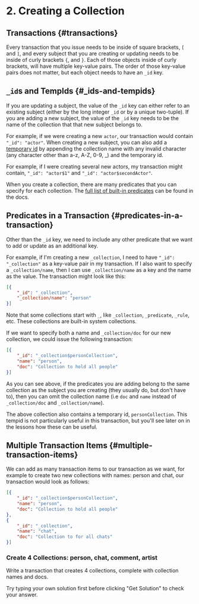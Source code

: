 # 2. Creating a Collection

## Transactions {#transactions}

Every transaction that you issue needs to be inside of square brackets, `[` and `]`, and every subject that you are creating or updating needs to be inside of curly brackets `{`, and `}`. Each of those objects inside of curly brackets, will have multiple key-value pairs. The order of those key-value pairs does not matter, but each object needs to have an `_id` key.

## `_id`s and TempIds {#_ids-and-tempids}

If you are updating a subject, the value of the `_id` key can either refer to an existing subject (either by the long integer `_id` or by a unique two-tuple). If you are adding a new subject, the value of the `_id` key needs to be the name of the collection that that new subject belongs to.

For example, if we were creating a new `actor`, our transaction would contain `"_id": "actor"`. When creating a new subject, you can also add a [temporary id](/docs/transact/basics#temporary-ids) by appending the collection name with any invalid character (any character other than a-z, A-Z, 0-9, \_) and the temporary id.

For example, if I were creating several new actors, my transaction might contain, `"_id": "actor$1"` and `"_id": "actor$secondActor"`.

When you create a collection, there are many predicates that you can specify for each collection. The [full list of built-in predicates](/guides/infrastructure/system-collections#_collection) can be found in the docs.

## Predicates in a Transaction {#predicates-in-a-transaction}

Other than the `_id` key, we need to include any other predicate that we want to add or update as an additional key.

For example, if I'm creating a new `_collection`, I need to have `"_id": "_collection"` as a key-value pair in my transaction. If I also want to specify a `_collection/name`, then I can use `_collection/name` as a key and the name as the value. The transaction might look like this:

```json
[{
    "_id": "_collection",
    "_collection/name": "person"
}]
```

Note that some collections start with `_`, like `_collection`, `_predicate`, `_rule`, etc. These collections are built-in system collections.

If we want to specify both a name and `_collection/doc` for our new collection, we could issue the following transaction:

```json
[{
    "_id": "_collection$personCollection",
    "name": "person",
    "doc": "Collection to hold all people"
}]
```

As you can see above, if the predicates you are adding belong to the same collection as the subject you are creating (they usually do, but don't have to), then you can omit the collection name (i.e `doc` and `name` instead of `_collection/doc` and `_collection/name`).

The above collection also contains a temporary id, `personCollection`. This tempid is not particularly useful in this transaction, but you'll see later on in the lessons how these can be useful.

## Multiple Transaction Items {#multiple-transaction-items}

We can add as many transaction items to our transaction as we want, for example to create two new collections with names: person and chat, our transaction would look as follows:

```json
[{
    "_id": "_collection$personCollection",
    "name": "person",
    "doc": "Collection to hold all people"
},
{
    "_id": "_collection",
    "name": "chat",
    "doc": "Collection to for all chats"
}]
```

<div class="challenge">
<h3>Create 4 Collections: person, chat, comment, artist </h3>
<p>Write a transaction that creates 4 collections, complete with collection names and docs.
</p>
<p>Try typing your own solution first before clicking "Get Solution" to check your answer. </p>
</div>
<br/>
<br/>
